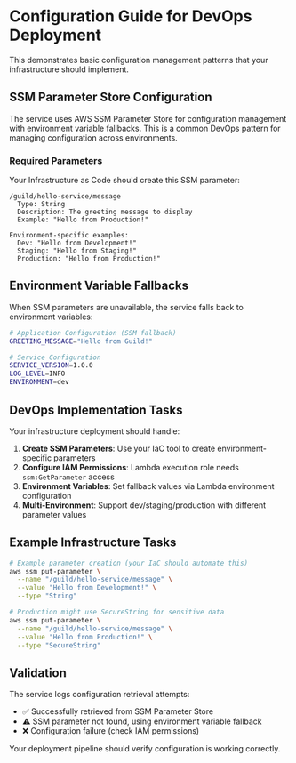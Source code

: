# Configuration Guide for DevOps Deployment

This demonstrates basic configuration management patterns that your infrastructure should implement.

## SSM Parameter Store Configuration

The service uses AWS SSM Parameter Store for configuration management with environment variable fallbacks. This is a common DevOps pattern for managing configuration across environments.

### Required Parameters

Your Infrastructure as Code should create this SSM parameter:

```
/guild/hello-service/message
  Type: String  
  Description: The greeting message to display
  Example: "Hello from Production!"
  
Environment-specific examples:
  Dev: "Hello from Development!"
  Staging: "Hello from Staging!" 
  Production: "Hello from Production!"
```

## Environment Variable Fallbacks

When SSM parameters are unavailable, the service falls back to environment variables:

```bash
# Application Configuration (SSM fallback)
GREETING_MESSAGE="Hello from Guild!"

# Service Configuration
SERVICE_VERSION=1.0.0
LOG_LEVEL=INFO
ENVIRONMENT=dev
```

## DevOps Implementation Tasks

Your infrastructure deployment should handle:

1. **Create SSM Parameters**: Use your IaC tool to create environment-specific parameters
2. **Configure IAM Permissions**: Lambda execution role needs `ssm:GetParameter` access  
3. **Environment Variables**: Set fallback values via Lambda environment configuration
4. **Multi-Environment**: Support dev/staging/production with different parameter values

## Example Infrastructure Tasks

```bash
# Example parameter creation (your IaC should automate this)
aws ssm put-parameter \
  --name "/guild/hello-service/message" \
  --value "Hello from Development!" \
  --type "String"

# Production might use SecureString for sensitive data
aws ssm put-parameter \
  --name "/guild/hello-service/message" \
  --value "Hello from Production!" \
  --type "SecureString"
```

## Validation

The service logs configuration retrieval attempts:
- ✅ Successfully retrieved from SSM Parameter Store
- ⚠️ SSM parameter not found, using environment variable fallback
- ❌ Configuration failure (check IAM permissions)

Your deployment pipeline should verify configuration is working correctly.
